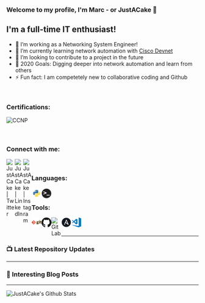 ### Welcome to my profile, I'm Marc - or JustACake 👋

## I'm a full-time IT enthusiast!
- 🔭 I’m working as a Networking System Engineer!
- 🌱 I’m currently learning network automation with [Cisco Devnet][cisco-website]
- 👯 I’m looking to contribute to a project in the future
- 🥅 2020 Goals: Digging deeper into network automation and learn from others
- ⚡ Fun fact: I am competetely new to collaborative coding and Github

<br />

### Certifications:
[<img align="left" alt="CCNP" width="70px" src="https://images.youracclaim.com/size/340x340/images/706353b7-3a49-4e7b-80d6-ce80a597f580/cisco_ccnp_R_26S.png" />][CCNP-Badge]

<br />
<br />
<br />

### Connect with me:

[<img align="left" alt="JustACake | Twitter" width="22px" src="https://cdn.jsdelivr.net/npm/simple-icons@v3/icons/twitter.svg" />][twitter]
[<img align="left" alt="JustACake | LinkedIn" width="22px" src="https://cdn.jsdelivr.net/npm/simple-icons@v3/icons/linkedin.svg" />][linkedin]
[<img align="left" alt="JustACake | Instagram" width="22px" src="https://cdn.jsdelivr.net/npm/simple-icons@3.4.0/icons/xing.svg" />][xing]

<br />

### Languages:

<img align="left" alt="Python" width="26px" src="https://raw.githubusercontent.com/github/explore/80688e429a7d4ef2fca1e82350fe8e3517d3494d/topics/python/python.png" />
<img align="left" alt="Bash" width="26px" src="https://raw.githubusercontent.com/github/explore/80688e429a7d4ef2fca1e82350fe8e3517d3494d/topics/terminal/terminal.png" />

<br />

### Tools:

<img align="left" alt="Git" width="26px" src="https://raw.githubusercontent.com/github/explore/80688e429a7d4ef2fca1e82350fe8e3517d3494d/topics/git/git.png" />
<img align="left" alt="GitHub" width="26px" src="https://raw.githubusercontent.com/github/explore/78df643247d429f6cc873026c0622819ad797942/topics/github/github.png" />
<img align="left" alt="GitLab" width="26px" src="https://cdn.jsdelivr.net/npm/simple-icons@3.4.0/icons/gitlab.svg" />
<img align="left" alt="Ansible" width="26px" src="https://raw.githubusercontent.com/github/explore/78df643247d429f6cc873026c0622819ad797942/topics/ansible/ansible.png" />
<img align="left" alt="Visual Studio Code" width="26px" src="https://raw.githubusercontent.com/github/explore/80688e429a7d4ef2fca1e82350fe8e3517d3494d/topics/visual-studio-code/visual-studio-code.png" />

<br />
<br />

---

### 📺 Latest Repository Updates


---

### 📕 Interesting Blog Posts


---

<img align="left" alt="JustACake's Github Stats" src="https://github-readme-stats.vercel.app/api?username=JustACake&show_icons=true&hide_border=true" />

[cisco-website]: https://developer.cisco.com/
[twitter]: https://twitter.com/JustACake_
[xing]: https://xing.com/profile/Marc_Schmidbauer
[linkedin]: https://linkedin.com/in/marc-schmidbauer-811094106
[CCNP-Badge]: https://www.youracclaim.com/badges/04287fc4-ac22-40b4-9129-b2b9f0dfbc38/public_url

<!--
**JustACake/JustACake** is a ✨ _special_ ✨ repository because its `README.md` (this file) appears on your GitHub profile.

Here are some ideas to get you started:

- 🔭 I’m currently working on ...
- 🌱 I’m currently learning ...
- 👯 I’m looking to collaborate on ...
- 🤔 I’m looking for help with ...
- 💬 Ask me about ...
- 📫 How to reach me: ...
- 😄 Pronouns: ...
- ⚡ Fun fact: ...
-->
